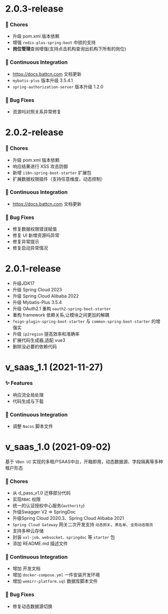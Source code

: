 # 2.0.3-release

### 🎫 Chores

- 升级 pom.xml 版本依赖
- 增强 `redis-plus-spring-boot` 中锁的支持
- **岗位管理**查询增强(支持点击机构查询出机构下所有的岗位)

### 🔧 Continuous Integration

- https://docs.battcn.com 文档更新
- `mybatis-plus` 版本升级 3.5.4.1
- `spring-authorization-server` 版本升级 1.2.0

### 🐛 Bug Fixes

- 资源吗对照关系异常修复

# 2.0.2-release

### 🎫 Chores

- 升级 pom.xml 版本依赖
- 响应结果进行 XSS 攻击防御
- 新增 `i18n-spring-boot-starter` 扩展包
- 扩展数据权限插件（支持任意维度，动态控制）

### 🔧 Continuous Integration

- https://docs.battcn.com 文档更新

### 🐛 Bug Fixes

- 修复数据权限错误赋值
- 修复 UI 新增资源吗异常
- 修复异常提示
- 修复启动异常情况


# 2.0.1-release

- 升级JDK17
- 升级 Spring Cloud 2023
- 升级 Spring Cloud Alibaba 2022
- 升级 Mybatis-Plus 3.5.4
- 升级 OAuth2.1 重构 `oauth2-spring-boot-starter`
- 重构 framework 依赖关系,让模块之间更加的解耦
- `feign-plugin-spring-boot-starter`  与 `common-spring-boot-starter` 的增强实
- 升级 `ip2region` 提高效率和准确率
- 扩展代码生成器,适配 vue3
- 删除没必要的依赖代码

# v_saas_1.1 (2021-11-27)

### ✨ Features

- 响应流全局处理
- 代码生成与下载

### 🔧 Continuous Integration

- 调整 `Nacos` 脚本文件

# v_saas_1.0 (2021-09-02)

基于 `VBen UI` 实现的多租户SAAS中台，开箱即用，动态数据源、字段隔离等多种租户形态

### 🎫 Chores

- 从 d_pass_v1.0 迁移部分代码
- 实现`RBAC` 权限
- 统一的认证授权中心服务(`authority`)
- 升级Swagger V2 => SpringDoc 
- 升级Spring Cloud 2020.3、Spring Cloud Alibaba 2021
- `Spring Cloud Gateway` 网关二次开发支持 `动态网关`、`黑名单`、`全局动态限流`
- 支持多种云存储
- 封装 `xxl-job、websocket、springdoc` 等 `starter` 包
- 添加 README.md 描述文件

### 🔧 Continuous Integration

- 增加 开发文档
- 增加 `docker-compose.yml` 一件安装开发环境
- 增加 `wemirr-platform.sql` 数据库脚本文件

### 🐛 Bug Fixes

- 修复动态数据源切换
